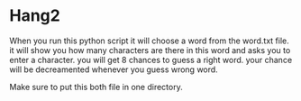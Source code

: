 # Hang2
When you run this python script it will choose a word from the word.txt file. it will show you how many characters are there in this word and asks you to enter a character. you will get 8 chances to guess a right word. your chance will be decreamented whenever you guess wrong word.

Make sure to put this both file in one directory.